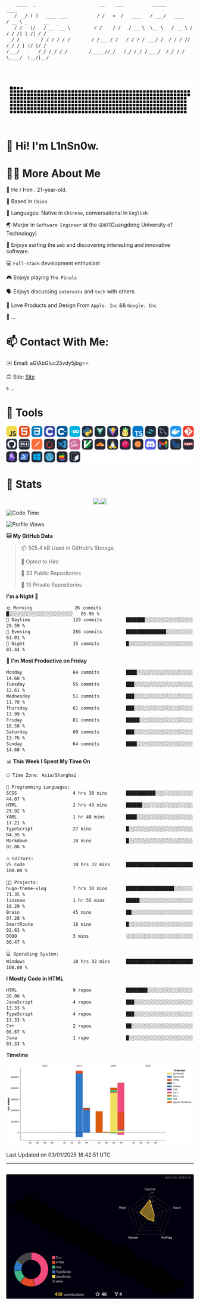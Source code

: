```

    ____  _                        __    ___           _____           ____           
   /  _/ ( )   ____ ___           / /   <  /   ____   / ___/   ____   / __ \ _      __
   / /   |/   / __ `__ \         / /    / /   / __ \  \__ \   / __ \ / / / /| | /| / /
 _/ /        / / / / / /        / /___ / /   / / / / ___/ /  / / / // /_/ / | |/ |/ / 
/___/       /_/ /_/ /_/        /_____//_/   /_/ /_/ /____/  /_/ /_/ \____/  |__/|__/  
                                                                                      
                                          

```
##
![](https://raw.githubusercontent.com/lin-snow/lin-snow/output/github-contribution-grid-snake-dark.svg)

# 👋 Hi! I'm L1nSn0w.

# 👨‍💻 More About Me

🤠 He / Him . 21-year-old.

🎈 Based in `China`
  
🤔 Languages: Native in `Chinese`, conversational in `English`

🌏 Marjor in `Software Engineer` at the `GDUT`(Guangdong University of Technology)

🛟 Enjoys surfing the `web` and discovering interesting and innovative software.

💻 `Full-stack` development enthusiast

🎮 Enjoys playing `The Finals`

🗣️ Enjoys discussing `interests` and `tech` with others

👾 Love Products and Design From `Apple. Inc` && `Google. Inc`  

🤪 ...

# 📫 Contact With Me:

✉️ Email: aGlAbGluc25vdy5jbg==

🙃 Site: [Site](https://linsnow.cn)

🌀 ...

# 🔮 Tools
![My Tools](./icons/tools.svg)

<!-- ![My Skills](https://skillicons.dev/icons?i=js,html,css,c,cpp,go,py,vue,vite,pinia,ts,tailwind,mysql,docker,git,github,md,postman,pytorch,vscode,sass,vim,cloudflare,linux,debian,ubuntu,discord,gmail,githubactions,npm,obsidian,powershell,windows,yarn,apple,bash) -->

<!-- 
<img src="./icons/github-mark.svg" width="50"  alt="Github"> <img src="./icons/vscode.svg" width="50" alt="VScode"> <img src="./icons/obsidian-logo-gradient.svg" width="50" alt="Obsidian"> <img src="./icons/Windows_logo_-_2021.svg.png" width="50" alt="Windows 11"> <img src="./icons/postman-icon.png" width="50" alt="POSTMAN"> <img src="./icons/Git-Icon-1788C.png" width="50" alt="Git"> ... -->

# 🍟 Stats

<div style="text-align: center;">
    <a href="https://github.com/lin-snow">
        <img align="center" src="https://githubstat.linsnow.cn/api/top-langs/?username=lin-snow&layout=compact" />
    </a>
    <a href="https://github.com/lin-snow">
        <img align="center" src="https://githubstat.linsnow.cn/api?username=lin-snow&count_private=true&show_icons=true&theme=ambient_gradient" />
    </a>
</div>

<!--START_SECTION:waka-->
![Code Time](http://img.shields.io/badge/Code%20Time-345%20hrs%2014%20mins-blue)

![Profile Views](http://img.shields.io/badge/Profile%20Views-0-blue)

**🐱 My GitHub Data** 

> 📦 505.4 kB Used in GitHub's Storage 
 > 
> 💼 Opted to Hire
 > 
> 📜 33 Public Repositories 
 > 
> 🔑 13 Private Repositories 
 > 
**I'm a Night 🦉** 

```text
🌞 Morning                26 commits          █░░░░░░░░░░░░░░░░░░░░░░░░   05.96 % 
🌆 Daytime                129 commits         ███████░░░░░░░░░░░░░░░░░░   29.59 % 
🌃 Evening                266 commits         ███████████████░░░░░░░░░░   61.01 % 
🌙 Night                  15 commits          █░░░░░░░░░░░░░░░░░░░░░░░░   03.44 % 
```
📅 **I'm Most Productive on Friday** 

```text
Monday                   64 commits          ████░░░░░░░░░░░░░░░░░░░░░   14.68 % 
Tuesday                  55 commits          ███░░░░░░░░░░░░░░░░░░░░░░   12.61 % 
Wednesday                51 commits          ███░░░░░░░░░░░░░░░░░░░░░░   11.70 % 
Thursday                 61 commits          ███░░░░░░░░░░░░░░░░░░░░░░   13.99 % 
Friday                   81 commits          █████░░░░░░░░░░░░░░░░░░░░   18.58 % 
Saturday                 60 commits          ███░░░░░░░░░░░░░░░░░░░░░░   13.76 % 
Sunday                   64 commits          ████░░░░░░░░░░░░░░░░░░░░░   14.68 % 
```


📊 **This Week I Spent My Time On** 

```text
🕑︎ Time Zone: Asia/Shanghai

💬 Programming Languages: 
SCSS                     4 hrs 38 mins       ███████████░░░░░░░░░░░░░░   44.07 % 
HTML                     2 hrs 43 mins       ██████░░░░░░░░░░░░░░░░░░░   25.92 % 
YAML                     1 hr 48 mins        ████░░░░░░░░░░░░░░░░░░░░░   17.21 % 
TypeScript               27 mins             █░░░░░░░░░░░░░░░░░░░░░░░░   04.35 % 
Markdown                 18 mins             █░░░░░░░░░░░░░░░░░░░░░░░░   02.86 % 

🔥 Editors: 
VS Code                  10 hrs 32 mins      █████████████████████████   100.00 % 

🐱‍💻 Projects: 
hugo-theme-xlog          7 hrs 30 mins       ██████████████████░░░░░░░   71.35 % 
linsnow                  1 hr 55 mins        █████░░░░░░░░░░░░░░░░░░░░   18.29 % 
Brain                    45 mins             ██░░░░░░░░░░░░░░░░░░░░░░░   07.20 % 
SmartRoute               16 mins             █░░░░░░░░░░░░░░░░░░░░░░░░   02.63 % 
DOOO                     3 mins              ░░░░░░░░░░░░░░░░░░░░░░░░░   00.47 % 

💻 Operating System: 
Windows                  10 hrs 32 mins      █████████████████████████   100.00 % 
```

**I Mostly Code in HTML** 

```text
HTML                     9 repos             ████████░░░░░░░░░░░░░░░░░   30.00 % 
JavaScript               4 repos             ███░░░░░░░░░░░░░░░░░░░░░░   13.33 % 
TypeScript               4 repos             ███░░░░░░░░░░░░░░░░░░░░░░   13.33 % 
C++                      2 repos             ██░░░░░░░░░░░░░░░░░░░░░░░   06.67 % 
Java                     1 repo              █░░░░░░░░░░░░░░░░░░░░░░░░   03.33 % 
```



**Timeline**

![Lines of Code chart](https://raw.githubusercontent.com/lin-snow/lin-snow/main/assets/bar_graph.png)


 Last Updated on 03/01/2025 18:42:51 UTC
<!--END_SECTION:waka-->



---
##
![](./profile-3d-contrib/profile-night-rainbow.svg)
